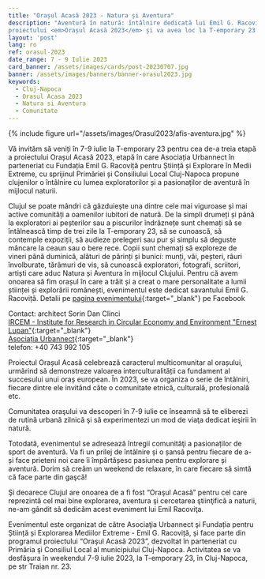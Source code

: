 ```yaml
---
title: "Orașul Acasă 2023 - Natura și Aventura"
description: "Aventură în natură: întâlnire dedicată lui Emil G. Racoviță. Evenimentul e parte a
proiectului <em>Orașul Acasă 2023</em> și va avea loc la T-emporary 23 în Cluj-Napoca, str. Traian nr. 23."
layout: 'post'
lang: ro
ref: orasul-2023
date_range: 7 - 9 Iulie 2023
card_banner: /assets/images/cards/post-20230707.jpg
banner: /assets/images/banners/banner-orasul2023.jpg
keywords:
  - Cluj-Napoca
  - Orasul Acasa 2023
  - Natura si Aventura
  - Comunitate
---
```


{% include figure url="/assets/images/Orasul2023/afis-aventura.jpg" %}

Vă invităm să veniți în 7-9 iulie la T-emporary 23 pentru cea de-a treia etapă a proiectului Orașul Acasă 2023, etapă în care Asociația Urbannect în parteneriat cu Fundația Emil G. Racoviță pentru Știință și Explorare în Medii Extreme, cu sprijinul Primăriei și Consiliului Local Cluj-Napoca propune clujenilor o întâlnire cu lumea exploratorilor și a pasionaților de aventură în mijlocul naturii.

Clujul se poate mândri că găzduiește una dintre cele mai viguroase și mai active comunități a oamenilor iubitori de natură. De la simpli drumeți și până la exploratori ai peșterilor sau a piscurilor îndrăznețe sunt chemați să se întâlnească timp de trei zile la T-emporary 23, să se cunoască, să contemple expoziții, să audieze prelegeri sau pur și simplu să deguste mâncare la ceaun sau o bere rece. Copii sunt chemați să exploreze de vineri până duminică, alături de părinți și bunici: munți, văi, peșteri, râuri învolburate, tărâmuri de vis, să cunoască exploratori, fotografi, scriitori, artiști care aduc Natura și Aventura în mijlocul Clujului. Pentru că avem onoarea să fim orașul în care a trăit și a creat o mare personalitate a lumii științei și explorării românești, evenimentul este dedicat savantului Emil G. Racoviță.
Detalii pe [pagina evenimentului](https://fb.me/e/2AWuSSXuE){:target="_blank"} pe Facebook

Contact: architect Sorin Dan Clinci \
[IRCEM - Institute for Research in Circular Economy and Environment "Ernest Lupan"](http://www.ircem.ro/home-2){:target="_blank"} \
[Asociația Urbannect](https://www.facebook.com/urbannect){:target="_blank"} \
telefon: +40 743 992 105

Proiectul Orașul Acasă celebrează caracterul multicomunitar al orașului, urmărind să demonstreze valoarea interculturalității ca fundament al succesului unui oraș european. În 2023, se va organiza o serie de întâlniri, fiecare dintre ele invitând câte o comunitate etnică, culturală, profesională etc.

Comunitatea oraşului va descoperi în 7-9 iulie ce înseamnă să te eliberezi de rutină urbană zilnică şi să experimentezi un mod de viaţa dedicat ieşirii în natură.

Totodată, evenimentul se adresează întregii comunităţi a pasionaților de sport de aventură. Va fi un prilej de întâlnire și o șansă pentru fiecare de a-și face prieteni noi care îi împărtășesc pasiunea pentru explorare și aventură. Dorim să creăm un weekend de relaxare, în care fiecare să simtă că face parte din gaşcă!

Şi deoarece Clujul are onoarea de a fi fost “Oraşul Acasă” pentru cel care reprezintă cel mai bine explorarea, aventura şi cercetarea ştiinţifică a naturii, ne-am gândit să dedicăm acest eveniment lui Emil Racoviţa.

Evenimentul este organizat de către Asociaţia Urbannect şi Fundația pentru Știință și Explorarea Mediilor Extreme - Emil G. Racoviță, și face parte din programul proiectului “Oraşul Acasă 2023”, dezvoltat în parteneriat cu Primăria şi Consiliul Local al municipiului Cluj-Napoca. Activitatea se va desfăşura în weekendul 7-9 iulie 2023, la T-emporary 23, în Cluj-Napoca, pe str Traian nr. 23.
